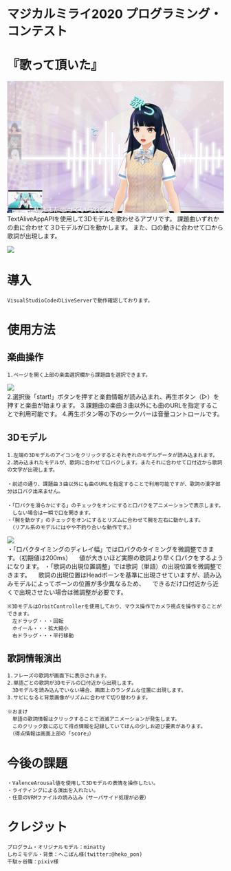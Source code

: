# マジカルミライ2020 プログラミング・コンテスト
# 『歌って頂いた』
![](./images/readme_title.png)
	TextAliveAppAPIを使用して3Dモデルを歌わせるアプリです。
	課題曲いずれかの曲に合わせて３Dモデルが口を動かします。
	また、口の動きに合わせて口から歌詞が出現します。
	
[![](http://img.youtube.com/vi/XvblDy1RltY/0.jpg)](http://www.youtube.com/watch?v=XvblDy1RltY "")	

# 導入
	VisualStudioCodeのLiveServerで動作確認しております。

# 使用方法
## 楽曲操作
	1.ページを開く上部の楽曲選択欄から課題曲を選択できます。
[![](http://img.youtube.com/vi/DPQt3TkSlTw/0.jpg)](http://www.youtube.com/watch?v=DPQt3TkSlTw "")<br>
	2.選択後「start!」ボタンを押すと楽曲情報が読み込まれ、再生ボタン（▷）を押すと楽曲が始まります。
	3.課題曲の楽曲３曲以外にも曲のURLを指定することで利用可能です。
	4.再生ボタン等の下のシークバーは音量コントロールです。

## 3Dモデル
	1.左端の3Dモデルのアイコンをクリックするとそれぞれのモデルデータが読み込まれます。
	2.読み込まれたモデルが、歌詞に合わせて口パクします。またそれに合わせて口付近から歌詞の文字が出現します。
	
	・前述の通り、課題曲３曲以外にも曲のURLを指定することで利用可能ですが、歌詞の漢字部分は口パク出来ません。
	
	・「口パクを滑らかにする」のチェックをオンにすると口パクをアニメーションで表示します。
	　しない場合は一瞬で口を開きます。
	・「腕を動かす」のチェックをオンにするとリズムに合わせて腕を左右に動かします。
	　（リアル系のモデルにはやや不釣り合いな動作です。）
[![](http://img.youtube.com/vi/y2Gd83pTC5I/0.jpg)](http://www.youtube.com/watch?v=y2Gd83pTC5I "")<br>
	・「口パクタイミングのディレイ幅」では口パクのタイミングを微調整できます。（初期値は200ms）
	　値が大きいほど実際の歌詞より早く口パクをするようになります。
	・「歌詞の出現位置調整」では歌詞（単語）の出現位置を微調整できます。
	　歌詞の出現位置はHeadボーンを基準に出現させていますが、読み込みモデルによってボーンの位置が多少異なるため、
	　できるだけ口付近から近くで出現させたい場合は微調整が必要です。
	
	※3DモデルはOrbitControllerを使用しており、マウス操作でカメラ視点を操作することができます。
	　左ドラッグ・・・回転
	　ホイール・・・拡大縮小
	　右ドラッグ・・・平行移動
	
## 歌詞情報演出
	1.フレーズの歌詞が画面下に表示されます。
	2.単語ごとの歌詞が3Dモデルの口付近から出現します。
	　3Dモデルを読み込んでいない場合、画面上のランダムな位置に出現します。
	3.サビになると背景画像がリズムに合わせて切り替わります。
	
	※おまけ
	　単語の歌詞情報はクリックすることで消滅アニメーションが発生します。
	　このクリック数に応じて得点情報を記録していてほんの少しお遊び要素があります。
	　（得点情報は画面上部の「score」）

# 今後の課題
	・ValenceArousal値を使用して3Dモデルの表情を操作したい。
	・ライティングによる演出を入れたい。
	・任意のVRMファイルの読み込み（サーバサイド処理が必要）
	
# クレジット
	プログラム・オリジナルモデル：minatty
	しわミモデル・背景：へこぽん様(twitter:@heko_pon)
	千駄ヶ谷篠：pixiv様